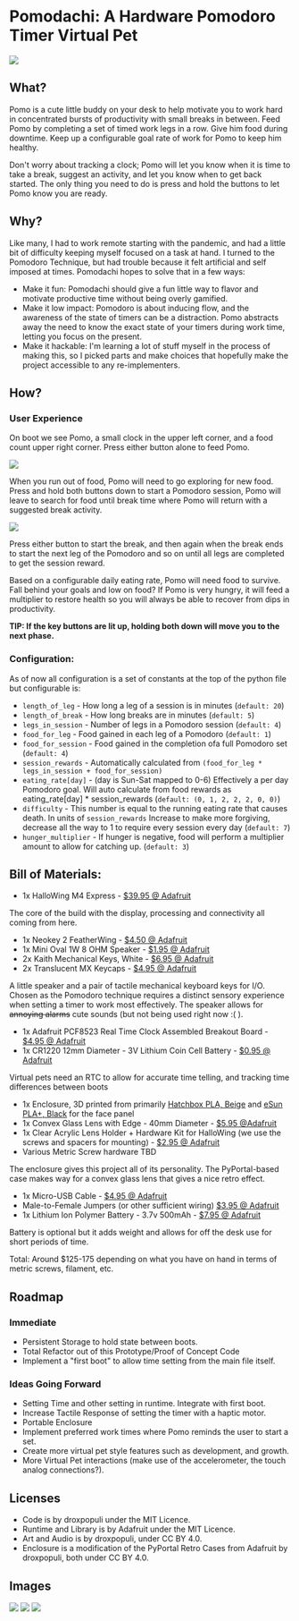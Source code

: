 # Pomodachi: A Hardware Pomodoro Timer Virtual Pet

![](docs/look_around.gif)

## What?
Pomo is a cute little buddy on your desk to help motivate you to work hard in concentrated bursts of productivity with small breaks in between. Feed Pomo by completing a set of timed work legs in a row. Give him food during downtime. Keep up a configurable goal rate of work for Pomo to keep him healthy.

Don't worry about tracking a clock; Pomo will let you know when it is time to take a break, suggest an activity, and let you know when to get back started. The only thing you need to do is press and hold the buttons to let Pomo know you are ready.

## Why?
Like many, I had to work remote starting with the pandemic, and had a little bit of difficulty keeping myself focused on a task at hand. I turned to the Pomodoro Technique, but had trouble because it felt artificial and self imposed at times. Pomodachi hopes to solve that in a few ways:

* Make it fun: Pomodachi should give a fun little way to flavor and motivate productive time without being overly gamified.
* Make it low impact: Pomodoro is about inducing flow, and the awareness of the state of timers can be a distraction. Pomo abstracts away the need to know the exact state of your timers during work time, letting you focus on the present.
* Make it hackable: I'm learning a lot of stuff myself in the process of making this, so I picked parts and make choices that hopefully make the project accessible to any re-implementers.

## How?
### User Experience
On boot we see Pomo, a small clock in the upper left corner, and a food count upper right corner. Press either button alone to feed Pomo.

![](docs/feed.gif)

When you run out of food, Pomo will need to go exploring for new food. Press and hold both buttons down to start a Pomodoro session, Pomo will leave to search for food until break time where Pomo will return with a suggested break activity. 

![](docs/start.gif)

Press either button to start the break, and then again when the break ends to start the next leg of the Pomodoro and so on until all legs are completed to get the session reward.


Based on a configurable daily eating rate, Pomo will need food to survive. Fall behind your goals and low on food? If Pomo is very hungry, it will feed a multiplier to restore health so you will always be able to recover from dips in productivity.

**TIP: If the key buttons are lit up, holding both down will move you to the next phase.**

### Configuration:
As of now all configuration is a set of constants at the top of the python file but configurable is:

* `length_of_leg` - How long a leg of a session is in minutes (`default: 20`)
* `length_of_break` - How long breaks are in minutes (`default: 5`)
* `legs_in_session` - Number of legs in a Pomodoro session (`default: 4`)
* `food_for_leg` - Food gained in each leg of a Pomodoro (`default: 1`)
* `food_for_session` - Food gained in the completion ofa full Pomodoro set (`default: 4`)
* `session_rewards` - Automatically calculated from `(food_for_leg * legs_in_session + food_for_session)`
* `eating_rate[day]` - (day is Sun-Sat mapped to 0-6) Effectively a per day Pomodoro goal. Will auto calculate from food rewards as eating_rate[day] * session_rewards (`default: (0, 1, 2, 2, 2, 0, 0)`)
* `difficulty` - This number is equal to the running eating rate that causes death. In units of `session_rewards` Increase to make more forgiving, decrease all the way to 1 to require every session every day (`default: 7`)
* `hunger_multiplier` - If hunger is negative, food will perform a multiplier amount to allow for catching up. (`default: 3`)

## Bill of Materials:
* 1x HalloWing M4 Express - [$39.95 @ Adafruit](https://www.adafruit.com/product/4300)  

The core of the build with the display, processing and connectivity all coming from here.

* 1x Neokey 2 FeatherWing - [$4.50 @ Adafruit](https://www.adafruit.com/product/4979)
* 1x Mini Oval 1W 8 OHM Speaker - [$1.95 @ Adafruit](https://www.adafruit.com/product/3923)
* 2x Kaith Mechanical Keys, White - [$6.95 @ Adafruit](https://www.adafruit.com/product/4955)
* 2x Translucent MX Keycaps - [$4.95 @ Adafruit](https://www.adafruit.com/product/4956)  

A little speaker and a pair of tactile mechanical keyboard keys for I/O. Chosen as the Pomodoro technique requires a distinct sensory experience when setting a timer to work most effectively. The speaker allows for ~~annoying alarms~~ cute sounds (but not being used right now :( ).

* 1x Adafruit PCF8523 Real Time Clock Assembled Breakout Board - [$4.95 @ Adafruit](https://www.adafruit.com/product/3295)
* 1x CR1220 12mm Diameter - 3V Lithium Coin Cell Battery - [$0.95 @ Adafruit](https://www.adafruit.com/product/380)  

Virtual pets need an RTC to allow for accurate time telling, and tracking time differences between boots

* 1x Enclosure, 3D printed from primarily [Hatchbox PLA, Beige](https://www.hatchbox3d.com/collections/pla/products/3d-pla-1kg1-75-720c) and [eSun PLA+, Black](https://www.esun3d.net/products/142.html) for the face panel
* 1x Convex Glass Lens with Edge - 40mm Diameter - [$5.95 @Adafruit](https://www.adafruit.com/product/3853)
* 1x Clear Acrylic Lens Holder + Hardware Kit for HalloWing (we use the screws and spacers for mounting) - [$2.95 @ Adafruit](https://www.adafruit.com/product/4013)
* Various Metric Screw hardware TBD  

The enclosure gives this project all of its personality. The PyPortal-based case makes way for a convex glass lens that gives a nice retro effect.

* 1x Micro-USB Cable - [$4.95 @ Adafruit](https://www.adafruit.com/product/2185)
* Male-to-Female Jumpers (or other sufficient wiring) [$3.95 @ Adafruit](https://www.adafruit.com/product/825)
* 1x Lithium Ion Polymer Battery - 3.7v 500mAh - [$7.95 @ Adafruit](https://www.adafruit.com/product/1578)  

Battery is optional but it adds weight and allows for off the desk use for short periods of time.

Total: Around $125-175 depending on what you have on hand in terms of metric screws, filament, etc.

## Roadmap
### Immediate
* Persistent Storage to hold state between boots.
* Total Refactor out of this Prototype/Proof of Concept Code
* Implement a "first boot" to allow time setting from the main file itself.

### Ideas Going Forward
* Setting Time and other setting in runtime. Integrate with first boot.
* Increase Tactile Response of setting the timer with a haptic motor.
* Portable Enclosure
* Implement preferred work times where Pomo reminds the user to start a set.
* Create more virtual pet style features such as development, and growth.
* More Virtual Pet interactions (make use of the accelerometer, the touch analog connections?).

## Licenses
* Code is by droxpopuli under the MIT Licence.  
* Runtime and Library is by Adafruit under the MIT Licence.  
* Art and Audio is by droxpopuli, under CC BY 4.0.  
* Enclosure is a modification of the PyPortal Retro Cases from Adafruit by droxpopuli, both under CC BY 4.0.

## Images
![](docs/tips.jpg)
![](docs/idle1.jpg)
![](docs/idle2.jpg)
